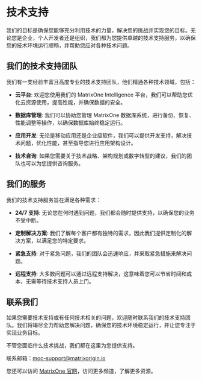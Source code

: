 # 技术支持

我们的目标是确保您能够充分利用技术的力量，解决您的挑战并实现您的目标。无论您是企业，个人开发者还是组织，我们都为您提供卓越的技术支持服务，以确保您的技术环境运行顺畅，并帮助您应对各种技术问题。

## 我们的技术支持团队

我们有一支经验丰富且高度专业的技术支持团队，他们精通各种技术领域，包括：

- **云平台**: 欢迎您使用我们的 MatrixOne Intelligence 平台，我们可以帮助您优化云资源使用，提高性能，并确保数据的安全。

- **数据库管理**: 我们可以协助您管理 MatrixOne 数据库系统，进行备份、恢复、性能调整等操作，以确保数据库始终稳定运行。

- **应用开发**: 无论是移动应用还是企业级软件，我们可以提供开发支持，解决技术问题，优化性能，甚至指导您进行应用架构设计。

- **技术咨询**: 如果您需要关于技术战略、架构规划或数字转型的建议，我们的团队也可以为您提供咨询服务。

## 我们的服务

我们的技术支持服务旨在满足各种需求：

- **24/7 支持**: 无论您在何时遇到问题，我们都会随时提供支持，以确保您的业务不受中断。

- **定制解决方案**: 我们了解每个客户都有独特的需求，因此我们提供定制化的解决方案，以满足您的特定要求。

- **紧急支持**: 对于紧急问题，我们的团队会迅速响应，并采取紧急措施来解决问题。

- **远程支持**: 大多数问题可以通过远程支持解决，这意味着您可以节省时间和成本，无需等待技术支持人员上门。

## 联系我们

如果您需要技术支持或有任何技术相关的问题，欢迎随时联系我们的技术支持团队。我们将竭尽全力帮助您解决问题，确保您的技术环境稳定运行，并让您专注于实现业务目标。

不管您面临什么技术挑战，我们都在这里为您提供支持。

联系邮箱：moc-support@matrixorigin.io

您还可以访问 [MatrixOne 官网](https://www.matrixorigin.cn/)，访问更多频道，了解更多资源。
